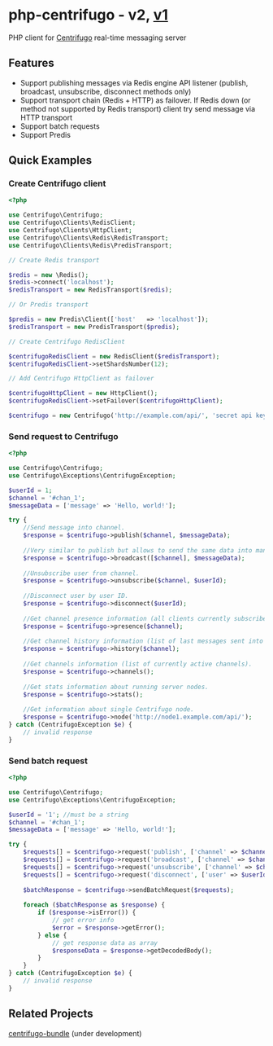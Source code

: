 # php-centrifugo - v2, [v1](https://github.com/oleh-ozimok/php-centrifugo/tree/v1.0)

PHP client for [Centrifugo](https://github.com/centrifugal/centrifugo) real-time messaging server

## Features

* Support publishing messages via Redis engine API listener (publish, broadcast, unsubscribe, disconnect methods only)
* Support transport chain (Redis + HTTP) as failover. If Redis down (or method not supported by Redis transport) client try send message via HTTP transport
* Support batch requests
* Support Predis

## Quick Examples

### Create Centrifugo client

```php
<?php

use Centrifugo\Centrifugo;
use Centrifugo\Clients\RedisClient;
use Centrifugo\Clients\HttpClient;
use Centrifugo\Clients\Redis\RedisTransport;
use Centrifugo\Clients\Redis\PredisTransport;

// Create Redis transport

$redis = new \Redis();
$redis->connect('localhost');
$redisTransport = new RedisTransport($redis);

// Or Predis transport

$predis = new Predis\Client(['host'   => 'localhost']);
$redisTransport = new PredisTransport($predis);

// Create Centrifugo RedisClient

$centrifugoRedisClient = new RedisClient($redisTransport);
$centrifugoRedisClient->setShardsNumber(12);

// Add Centrifugo HttpClient as failover

$centrifugoHttpClient = new HttpClient();
$centrifugoRedisClient->setFailover($centrifugoHttpClient);

$centrifugo = new Centrifugo('http://example.com/api/', 'secret api key', $centrifugoRedisClient);
```

### Send request to Centrifugo

```php
<?php

use Centrifugo\Centrifugo;
use Centrifugo\Exceptions\CentrifugoException;

$userId = 1;
$channel = '#chan_1';
$messageData = ['message' => 'Hello, world!'];

try {
    //Send message into channel.
    $response = $centrifugo->publish($channel, $messageData);
    
    //Very similar to publish but allows to send the same data into many channels.
    $response = $centrifugo->broadcast([$channel], $messageData);
    
    //Unsubscribe user from channel.
    $response = $centrifugo->unsubscribe($channel, $userId);
    
    //Disconnect user by user ID.
    $response = $centrifugo->disconnect($userId);
    
    //Get channel presence information (all clients currently subscribed on this channel).
    $response = $centrifugo->presence($channel);
    
    //Get channel history information (list of last messages sent into channel).
    $response = $centrifugo->history($channel);
    
    //Get channels information (list of currently active channels).
    $response = $centrifugo->channels();
    
    //Get stats information about running server nodes.
    $response = $centrifugo->stats();
    
    //Get information about single Centrifugo node.
    $response = $centrifugo->node('http://node1.example.com/api/');
} catch (CentrifugoException $e) {
    // invalid response
}
```

### Send batch request

```php
<?php

use Centrifugo\Centrifugo;
use Centrifugo\Exceptions\CentrifugoException;

$userId = '1'; //must be a string
$channel = '#chan_1';
$messageData = ['message' => 'Hello, world!'];

try {
    $requests[] = $centrifugo->request('publish', ['channel' => $channel, 'data' => $messageData]);
    $requests[] = $centrifugo->request('broadcast', ['channel' => $channel, 'data' => $messageData]);
    $requests[] = $centrifugo->request('unsubscribe', ['channel' => $channel, 'user' => $userId]);
    $requests[] = $centrifugo->request('disconnect', ['user' => $userId]);
    
    $batchResponse = $centrifugo->sendBatchRequest($requests);
    
    foreach ($batchResponse as $response) {
        if ($response->isError()) {
            // get error info
            $error = $response->getError();
        } else {
            // get response data as array
            $responseData = $response->getDecodedBody();
        }
    }
} catch (CentrifugoException $e) {
    // invalid response
}
```

## Related Projects
[centrifugo-bundle](https://github.com/kismia/centrifugo-bundle) (under development)
